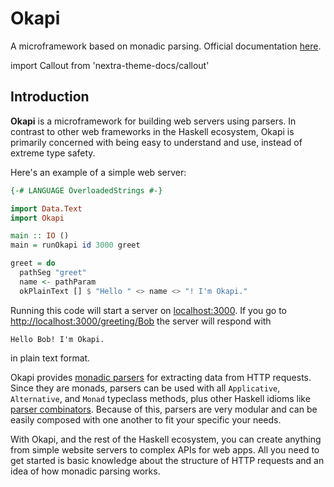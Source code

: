 # Okapi

A microframework based on monadic parsing. Official documentation [here](https://www.okapi.wiki/).

import Callout from 'nextra-theme-docs/callout'

## Introduction

**Okapi** is a microframework for building web servers using parsers.
In contrast to other web frameworks in the Haskell ecosystem, Okapi is primarily concerned with being easy to understand and use, instead of extreme type safety.

Here's an example of a simple web server:

```haskell
{-# LANGUAGE OverloadedStrings #-}

import Data.Text
import Okapi

main :: IO ()
main = runOkapi id 3000 greet

greet = do
  pathSeg "greet"
  name <- pathParam
  okPlainText [] $ "Hello " <> name <> "! I'm Okapi."
```

Running this code will start a server on [localhost:3000](http://localhost:3000.org).
If you go to [http://localhost:3000/greeting/Bob]() the server will respond with

```Hello Bob! I'm Okapi.```

in plain text format.

Okapi provides [monadic parsers](https://www.cs.nott.ac.uk/~pszgmh/monparsing.pdf) for extracting data from HTTP requests.
Since they are monads, parsers can be used with all `Applicative`, `Alternative`, and `Monad` typeclass methods, plus other Haskell idioms like [parser combinators](https://hackage.haskell.org/package/parser-combinators).
Because of this, parsers are very modular and can be easily composed with one another to fit your specific your needs.

With Okapi, and the rest of the Haskell ecosystem, you can create anything from simple website servers to complex APIs for web apps.
All you need to get started is basic knowledge about the structure of HTTP requests and an idea of how monadic parsing works.
